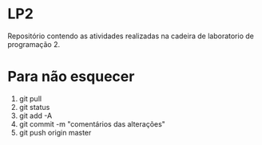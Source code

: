 # LP2
Repositório contendo as atividades realizadas na cadeira de laboratorio de programação 2.

# Para não esquecer
1. git pull
2. git status
3. git add -A
4. git commit -m "comentários das alterações"
5. git push origin master
